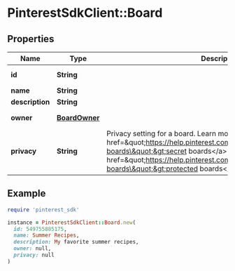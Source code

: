 # PinterestSdkClient::Board

## Properties

| Name | Type | Description | Notes |
| ---- | ---- | ----------- | ----- |
| **id** | **String** |  | [optional][readonly] |
| **name** | **String** |  |  |
| **description** | **String** |  | [optional] |
| **owner** | [**BoardOwner**](BoardOwner.md) |  | [optional][readonly] |
| **privacy** | **String** | Privacy setting for a board. Learn more about &lt;a href&#x3D;\&quot;https://help.pinterest.com/en/article/secret-boards\&quot;&gt;secret boards&lt;/a&gt; and &lt;a href&#x3D;\&quot;https://help.pinterest.com/en/business/article/protected-boards\&quot;&gt;protected boards&lt;/a&gt; | [optional][default to &#39;PUBLIC&#39;] |

## Example

```ruby
require 'pinterest_sdk'

instance = PinterestSdkClient::Board.new(
  id: 549755885175,
  name: Summer Recipes,
  description: My favorite summer recipes,
  owner: null,
  privacy: null
)
```

